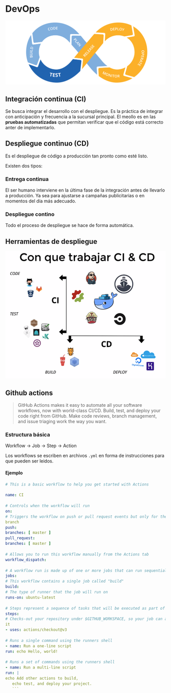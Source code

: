 # DevOps

![CICD](./assets/cicd01.png)

## Integración continua (CI)

  Se busca integrar el desarrollo con el despliegue. Es la práctica de integrar con
  anticipación y frecuencia a la sucursal principal. El meollo es en las **pruebas
  automatizadas** que permitan verificar que el código está correcto anter de implementarlo.

## Despliegue continuo (CD)

  Es el despliegue de código a producción tan pronto como esté listo.

  Existen dos tipos:

### Entrega continua

  El ser humano interviene en la última fase de la integración antes de llevarlo
  a producción. Ya sea para ajustarse a campañas publicitarias o en momentos del
  día más adecuado.

### Despliegue contino

  Todo el proceso de despliegue se hace de forma automática.

## Herramientas de despliegue

![Herramientas](./assets/cicd02.png)

## Github actions

  > GitHub Actions makes it easy to automate all your software workflows, now with
  > world-class CI/CD. Build, test, and deploy your code right from GitHub. Make
  > code reviews, branch management, and issue triaging work the way you want.

### Estructura básica

  Workflow -> Job -> Step -> Action

  Los workflows se escriben en archivos `.yml` en forma de instrucciones para que
  pueden ser leidos.

#### Ejemplo

  ```yml
# This is a basic workflow to help you get started with Actions

  name: CI

# Controls when the workflow will run
  on:
# Triggers the workflow on push or pull request events but only for the master
  branch
  push:
branches: [ master ]
pull_request:
branches: [ master ]

# Allows you to run this workflow manually from the Actions tab
workflow_dispatch:

# A workflow run is made up of one or more jobs that can run sequentially or in parallel
jobs:
# This workflow contains a single job called "build"
build:
# The type of runner that the job will run on
runs-on: ubuntu-latest

# Steps represent a sequence of tasks that will be executed as part of the job
steps:
# Checks-out your repository under $GITHUB_WORKSPACE, so your job can access
it
- uses: actions/checkout@v3

# Runs a single command using the runners shell
- name: Run a one-line script
run: echo Hello, world!

# Runs a set of commands using the runners shell
- name: Run a multi-line script
run: |
echo Add other actions to build,
     echo test, and deploy your project.
     ```
